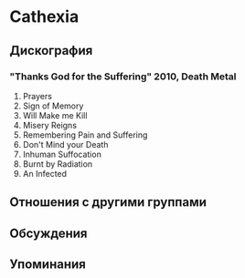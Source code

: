 # Cathexia



## Дискография

### "Thanks God for the Suffering" 2010, Death Metal

1. Prayers 
2. Sign of Memory 
3. Will Make me Kill
4. Misery Reigns 
5. Remembering Pain and Suffering 
6. Don't Mind your Death 
7. Inhuman Suffocation 
8. Burnt by Radiation 
9. An Infected


## Отношения с другими группами


## Обсуждения


## Упоминания

